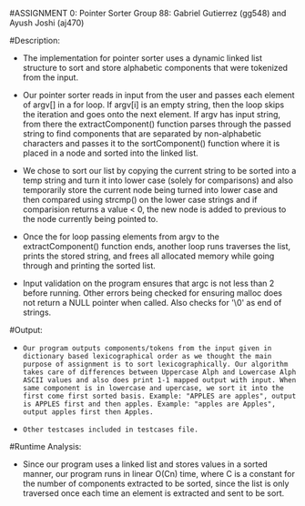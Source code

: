 #ASSIGNMENT 0: Pointer Sorter
Group 88: Gabriel Gutierrez (gg548) and Ayush Joshi (aj470)

#Description:
-	The implementation for pointer sorter uses a dynamic linked list structure to sort and store alphabetic components that were tokenized from the input.

-	Our pointer sorter reads in input from the user and passes each element of argv[] in a for loop. If argv[i] is an empty string, then the loop skips the iteration and goes onto the next element. If argv has input string, from there the extractComponent() function parses through the passed string to find components that are separated by non-alphabetic characters and passes it to the sortComponent() function where it is placed in a node and sorted into the linked list.

-	We chose to sort our list by copying the current string to be sorted into a temp string and turn it into lower case (solely for comparisons) and also temporarily store the current node being turned into lower case and then compared using strcmp() on the lower case strings and if comparision returns a value < 0, the new node is added to previous to the node currently being pointed to.

-	Once the for loop passing elements from argv to the extractComponent() function ends, another loop runs traverses the list, prints the stored string, and frees all allocated memory while going through and printing the sorted list.

-	Input validation on the program ensures that argc is not less than 2 before running. Other errors being checked for ensuring malloc does not return a NULL pointer when called. Also checks for '\0' as end of strings.

#Output: 

-     Our program outputs components/tokens from the input given in dictionary based lexicographical order as we thought the main purpose of assignment is to sort lexicographically. Our algorithm takes care of differences between Uppercase Alph and Lowercase Alph ASCII values and also does print 1-1 mapped output with input. When same component is in lowercase and upercase, we sort it into the first come first sorted basis. Example: "APPLES are apples", output is APPLES first and then apples. Example: "apples are Apples", output apples first then Apples.
-     Other testcases included in testcases file.


#Runtime Analysis:

-	Since our program uses a linked list and stores values in a sorted manner, our program runs in linear O(Cn) time, where C is a constant for the number of components extracted to be sorted, since the list is only traversed once each time an element is extracted and sent to be sort.
